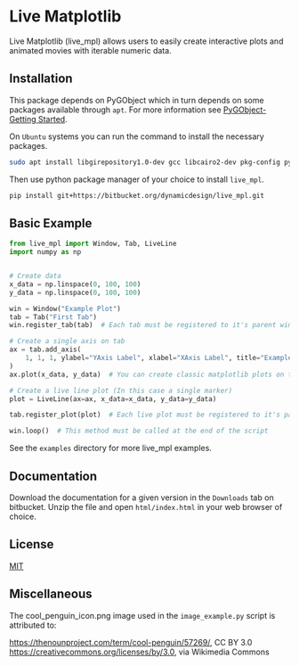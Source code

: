 # Live Matplotlib

Live Matplotlib (live_mpl) allows users to easily create interactive plots and animated movies with iterable numeric data.

## Installation

This package depends on PyGObject which in turn depends on some
packages available through `apt`. For more information see [PyGObject-Getting Started](https://pygobject.readthedocs.io/en/latest/getting_started.html#ubuntu-getting-started).

On `Ubuntu` systems you can run the command to install the necessary packages.
```bash
sudo apt install libgirepository1.0-dev gcc libcairo2-dev pkg-config python3-dev gir1.2-gtk-4.0
```

Then use python package manager of your choice to install `live_mpl`.

```bash
pip install git+https://bitbucket.org/dynamicdesign/live_mpl.git
```

## Basic Example

```python
from live_mpl import Window, Tab, LiveLine
import numpy as np


# Create data
x_data = np.linspace(0, 100, 100)
y_data = np.linspace(0, 100, 100)

win = Window("Example Plot")
tab = Tab("First Tab")
win.register_tab(tab)  # Each tab must be registered to it's parent window

# Create a single axis on tab
ax = tab.add_axis(
    1, 1, 1, ylabel="YAxis Label", xlabel="XAxis Label", title="Example Plot"
)
ax.plot(x_data, y_data)  # You can create classic matplotlib plots on this axis

# Create a live line plot (In this case a single marker)
plot = LiveLine(ax=ax, x_data=x_data, y_data=y_data)

tab.register_plot(plot)  # Each live plot must be registered to it's parent tab

win.loop()  # This method must be called at the end of the script
```

See the `examples` directory for more live_mpl examples.

## Documentation
Download the documentation for a given version in the `Downloads` tab on bitbucket. Unzip the file and open `html/index.html` in your web browser of choice.


## License
[MIT](https://choosealicense.com/licenses/mit/)


## Miscellaneous
The cool\_penguin\_icon.png image used in the `image_example.py` script is attributed to:

https://thenounproject.com/term/cool-penguin/57269/, CC BY 3.0 <https://creativecommons.org/licenses/by/3.0>, via Wikimedia Commons
